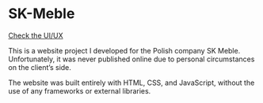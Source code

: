 # SK-Meble

[Check the UI/UX](assets/SK%20Meble.pdf)

This is a website project I developed for the Polish company SK Meble.
Unfortunately, it was never published online due to personal circumstances on the client’s side.

The website was built entirely with HTML, CSS, and JavaScript, without the use of any frameworks or external libraries.